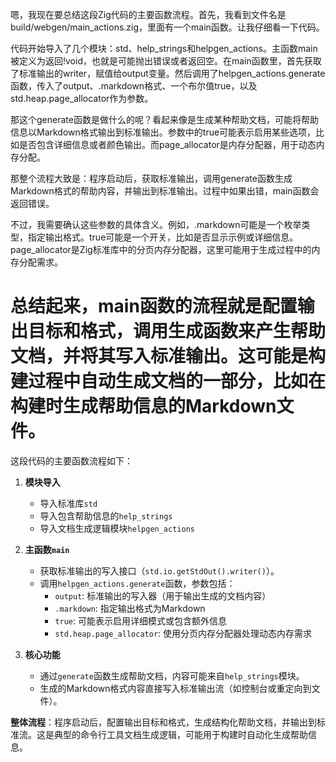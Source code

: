 嗯，我现在要总结这段Zig代码的主要函数流程。首先，我看到文件名是build/webgen/main_actions.zig，里面有一个main函数。让我仔细看一下代码。

代码开始导入了几个模块：std、help_strings和helpgen_actions。主函数main被定义为返回!void，也就是可能抛出错误或者返回空。在main函数里，首先获取了标准输出的writer，赋值给output变量。然后调用了helpgen_actions.generate函数，传入了output、.markdown格式、一个布尔值true，以及std.heap.page_allocator作为参数。

那这个generate函数是做什么的呢？看起来像是生成某种帮助文档，可能将帮助信息以Markdown格式输出到标准输出。参数中的true可能表示启用某些选项，比如是否包含详细信息或者颜色输出。而page_allocator是内存分配器，用于动态内存分配。

那整个流程大致是：程序启动后，获取标准输出，调用generate函数生成Markdown格式的帮助内容，并输出到标准输出。过程中如果出错，main函数会返回错误。

不过，我需要确认这些参数的具体含义。例如，.markdown可能是一个枚举类型，指定输出格式。true可能是一个开关，比如是否显示示例或详细信息。page_allocator是Zig标准库中的分页内存分配器，这里可能用于生成过程中的内存分配需求。

总结起来，main函数的流程就是配置输出目标和格式，调用生成函数来产生帮助文档，并将其写入标准输出。这可能是构建过程中自动生成文档的一部分，比如在构建时生成帮助信息的Markdown文件。
================================================
这段代码的主要函数流程如下：

1. **模块导入**
   - 导入标准库`std`
   - 导入包含帮助信息的`help_strings`
   - 导入文档生成逻辑模块`helpgen_actions`

2. **主函数`main`**
   - 获取标准输出的写入接口（`std.io.getStdOut().writer()`）。
   - 调用`helpgen_actions.generate`函数，参数包括：
     - `output`: 标准输出的写入器（用于输出生成的文档内容）
     - `.markdown`: 指定输出格式为Markdown
     - `true`: 可能表示启用详细模式或包含额外信息
     - `std.heap.page_allocator`: 使用分页内存分配器处理动态内存需求

3. **核心功能**
   - 通过`generate`函数生成帮助文档，内容可能来自`help_strings`模块。
   - 生成的Markdown格式内容直接写入标准输出流（如控制台或重定向到文件）。

**整体流程**：程序启动后，配置输出目标和格式，生成结构化帮助文档，并输出到标准流。这是典型的命令行工具文档生成逻辑，可能用于构建时自动化生成帮助信息。